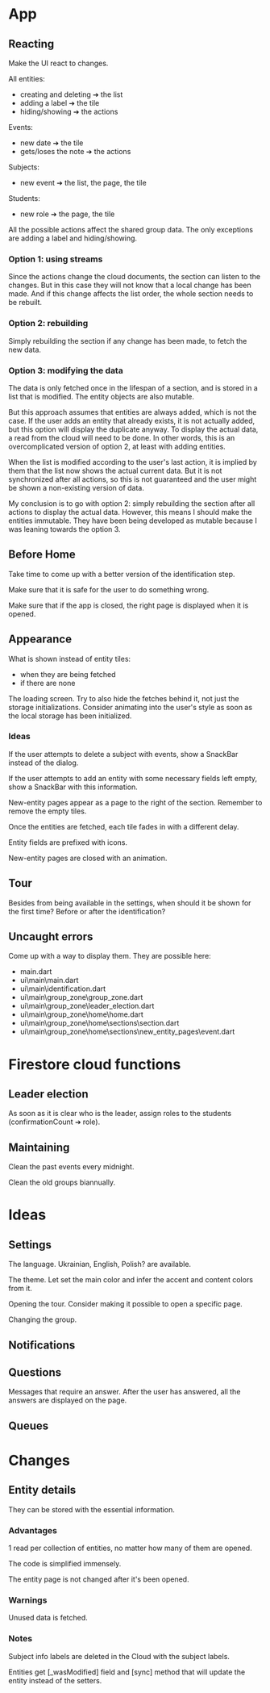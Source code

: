 # App

## Reacting

Make the UI react to changes.

All entities:
- creating and deleting ➔ the list
- adding a label ➔ the tile
- hiding/showing ➔ the actions

Events:
- new date ➔ the tile
- gets/loses the note ➔ the actions

Subjects:
- new event ➔ the list, the page, the tile

Students:
- new role ➔ the page, the tile

All the possible actions affect the shared group data. The only exceptions are adding a label and hiding/showing.

### Option 1: using streams

Since the actions change the cloud documents, the section can listen to the changes.
But in this case they will not know that a local change has been made. And if this change affects the list order,
the whole section needs to be rebuilt.

### Option 2: rebuilding

Simply rebuilding the section if any change has been made, to fetch the new data.

### Option 3: modifying the data

The data is only fetched once in the lifespan of a section, and is stored in a list that is modified.
The entity objects are also mutable.

But this approach assumes that entities are always added, which is not the case.
If the user adds an entity that already exists, it is not actually added, but this option will display the duplicate anyway.
To display the actual data, a read from the cloud will need to be done.
In other words, this is an overcomplicated version of option 2, at least with adding entities.

When the list is modified according to the user's last action, it is implied by them that the list now shows the actual current data.
But it is not synchronized after all actions, so this is not guaranteed and the user might be shown a non-existing version of data.

My conclusion is to go with option 2: simply rebuilding the section after all actions to display the actual data.
However, this means I should make the entities immutable. They have been being developed as mutable because I was leaning towards the option 3.

## Before Home

Take time to come up with a better version of the identification step.

Make sure that it is safe for the user to do something wrong.

Make sure that if the app is closed, the right page is displayed when it is opened.

## Appearance

What is shown instead of entity tiles:
- when they are being fetched
- if there are none

The loading screen. Try to also hide the fetches behind it, not just the storage initializations.
Consider animating into the user's style as soon as the local storage has been initialized.

### Ideas

If the user attempts to delete a subject with events, show a SnackBar instead of the dialog.

If the user attempts to add an entity with some necessary fields left empty,
show a SnackBar with this information.

New-entity pages appear as a page to the right of the section.
Remember to remove the empty tiles.

Once the entities are fetched, each tile fades in with a different delay.

Entity fields are prefixed with icons.

New-entity pages are closed with an animation.

## Tour

Besides from being available in the settings, when should it be shown for the first time?
Before or after the identification?

## Uncaught errors

Come up with a way to display them. They are possible here:
- main.dart
- ui\main\main.dart
- ui\main\identification.dart
- ui\main\group_zone\group_zone.dart
- ui\main\group_zone\leader_election.dart
- ui\main\group_zone\home\home.dart
- ui\main\group_zone\home\sections\section.dart
- ui\main\group_zone\home\sections\new_entity_pages\event.dart

# Firestore cloud functions

## Leader election

As soon as it is clear who is the leader, assign roles to the students (confirmationCount ➔ role).

## Maintaining

Clean the past events every midnight.

Clean the old groups biannually.

# Ideas

## Settings

The language. Ukrainian, English, Polish? are available.

The theme. Let set the main color and infer the accent and content colors from it.

Opening the tour. Consider making it possible to open a specific page.

Changing the group.

## Notifications

## Questions

Messages that require an answer. After the user has answered, all the answers are displayed on the page.

## Queues

# Changes

## Entity details

They can be stored with the essential information.

### Advantages

1 read per collection of entities, no matter how many of them are opened.

The code is simplified immensely.

The entity page is not changed after it's been opened.

### Warnings

Unused data is fetched.

### Notes

Subject info labels are deleted in the Cloud with the subject labels.

Entities get [_wasModified] field and [sync] method that will update the entity instead of the setters.